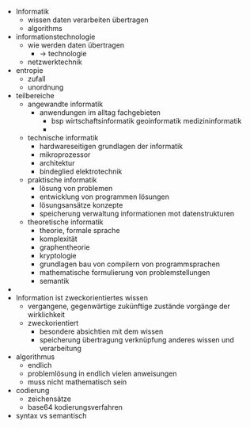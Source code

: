 - Informatik
	- wissen daten verarbeiten übertragen
	- algorithms
- informationstechnologie
	- wie werden daten übertragen
		- -> technologie
	- netzwerktechnik
- entropie
	- zufall
	- unordnung
- teilbereiche
	- angewandte informatik
		- anwendungen im alltag fachgebieten
			- bsp wirtschaftsinformatik geoinformatik medizininformatik
			-
	- technische informatik
		- hardwareseitigen grundlagen der informatik
		- mikroprozessor
		- architektur
		- bindeglied elektrotechnik
	- praktische informatik
		- lösung von problemen
		- entwicklung von programmen lösungen
		- lösungsansätze konzepte
		- speicherung verwaltung informationen mot datenstrukturen
	- theoretische informatik
		- theorie, formale sprache
		- komplexität
		- graphentheorie
		- kryptologie
		- grundlagen bau von compilern von programmsprachen
		- mathematische formulierung von problemstellungen
		- semantik
-
- Information ist zweckorientiertes wissen
	- vergangene, gegenwärtige zukünftige zustände vorgänge der wirklichkeit
	- zweckorientiert
		- besondere absichtien mit dem wissen
		- speicherung übertragung verknüpfung anderes wissen und verarbeitung
- algorithmus
	- endlich
	- problemlösung in endlich vielen anweisungen
	- muss nicht mathematisch sein
- codierung
	- zeichensätze
	- base64 kodierungsverfahren
- syntax vs semantisch